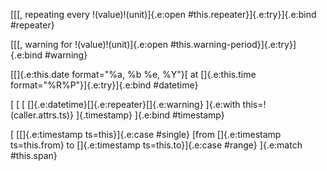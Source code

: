 [[[, repeating every !(value)!(unit)]{.e:open #this.repeater}]{.e:try}]{.e:bind #repeater}

[[[, warning for !(value)!(unit)]{.e:open #this.warning-period}]{.e:try}]{.e:bind #warning}

[[]{.e:this.date format="%a, %b %e, %Y"}[ at []{.e:this.time format="%R%P"}]{.e:try}]{.e:bind #datetime}

[ [ [ []{.e:datetime}[]{.e:repeater}[]{.e:warning}
    ]{.e:with this=!(caller.attrs.ts)}
  ]{.timestamp}
]{.e:bind #timestamp}

[ [[]{.e:timestamp ts=this}]{.e:case #single}
  [from []{.e:timestamp ts=this.from} to []{.e:timestamp ts=this.to}]{.e:case #range}
]{.e:match #this.span}

